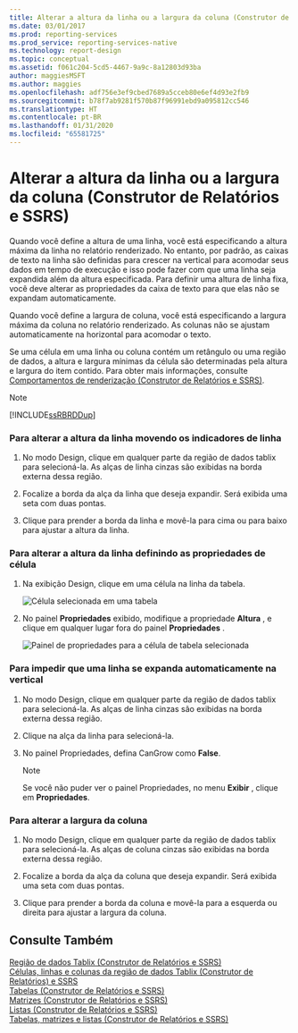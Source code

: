 ```yaml
---
title: Alterar a altura da linha ou a largura da coluna (Construtor de Relatórios e SSRS) | Microsoft Docs
ms.date: 03/01/2017
ms.prod: reporting-services
ms.prod_service: reporting-services-native
ms.technology: report-design
ms.topic: conceptual
ms.assetid: f061c204-5cd5-4467-9a9c-8a12803d93ba
author: maggiesMSFT
ms.author: maggies
ms.openlocfilehash: adf756e3ef9cbed7689a5cceb80e6ef4d93e2fb9
ms.sourcegitcommit: b78f7ab9281f570b87f96991ebd9a095812cc546
ms.translationtype: HT
ms.contentlocale: pt-BR
ms.lasthandoff: 01/31/2020
ms.locfileid: "65581725"
---
```

# <a name="change-row-height-or-column-width-report-builder-and-ssrs"></a>Alterar a altura da linha ou a largura da coluna (Construtor de Relatórios e SSRS)
  Quando você define a altura de uma linha, você está especificando a altura máxima da linha no relatório renderizado. No entanto, por padrão, as caixas de texto na linha são definidas para crescer na vertical para acomodar seus dados em tempo de execução e isso pode fazer com que uma linha seja expandida além da altura especificada. Para definir uma altura de linha fixa, você deve alterar as propriedades da caixa de texto para que elas não se expandam automaticamente.  
  
 Quando você define a largura de coluna, você está especificando a largura máxima da coluna no relatório renderizado. As colunas não se ajustam automaticamente na horizontal para acomodar o texto.  
  
 Se uma célula em uma linha ou coluna contém um retângulo ou uma região de dados, a altura e largura mínimas da célula são determinadas pela altura e largura do item contido. Para obter mais informações, consulte [Comportamentos de renderização &#40;Construtor de Relatórios e SSRS&#41;](../../reporting-services/report-design/rendering-behaviors-report-builder-and-ssrs.md).  
  
> [!NOTE]  
>  [!INCLUDE[ssRBRDDup](../../includes/ssrbrddup-md.md)]  
  
### <a name="to-change-row-height-by-moving-row-handles"></a>Para alterar a altura da linha movendo os indicadores de linha  
  
1.  No modo Design, clique em qualquer parte da região de dados tablix para selecioná-la. As alças de linha cinzas são exibidas na borda externa dessa região.  
  
2.  Focalize a borda da alça da linha que deseja expandir. Será exibida uma seta com duas pontas.  
  
3.  Clique para prender a borda da linha e movê-la para cima ou para baixo para ajustar a altura da linha.  
  
### <a name="to-change-row-height-by-setting-cell-properties"></a>Para alterar a altura da linha definindo as propriedades de célula  
  
1.  Na exibição Design, clique em uma célula na linha da tabela.  
  
     ![Célula selecionada em uma tabela](../../reporting-services/report-design/media/table-selectcell.png "Célula selecionada em uma tabela")  
  
2.  No painel **Propriedades** exibido, modifique a propriedade **Altura** , e clique em qualquer lugar fora do painel **Propriedades** .  
  
     ![Painel de propriedades para a célula de tabela selecionada](../../reporting-services/report-design/media/cell-propertiespane.png "Painel de propriedades para a célula de tabela selecionada")  
  
### <a name="to-prevent-a-row-from-automatically-expanding-vertically"></a>Para impedir que uma linha se expanda automaticamente na vertical  
  
1.  No modo Design, clique em qualquer parte da região de dados tablix para selecioná-la. As alças de linha cinzas são exibidas na borda externa dessa região.  
  
2.  Clique na alça da linha para selecioná-la.  
  
3.  No painel Propriedades, defina CanGrow como **False**.  
  
    > [!NOTE]  
    >  Se você não puder ver o painel Propriedades, no menu **Exibir** , clique em **Propriedades**.  
  
### <a name="to-change-column-width"></a>Para alterar a largura da coluna  
  
1.  No modo Design, clique em qualquer parte da região de dados tablix para selecioná-la. As alças de coluna cinzas são exibidas na borda externa dessa região.  
  
2.  Focalize a borda da alça da coluna que deseja expandir. Será exibida uma seta com duas pontas.  
  
3.  Clique para prender a borda da coluna e movê-la para a esquerda ou direita para ajustar a largura da coluna.  
  
## <a name="see-also"></a>Consulte Também  
 [Região de dados Tablix (Construtor de Relatórios e SSRS)](tablix-data-region-report-builder-and-ssrs.md)   
 [Células, linhas e colunas da região de dados Tablix (Construtor de Relatórios) e SSRS](tablix-data-region-cells-rows-and-columns-report-builder-and-ssrs.md)   
 [Tabelas (Construtor de Relatórios e SSRS)](../../reporting-services/report-design/tables-report-builder-and-ssrs.md)   
 [Matrizes (Construtor de Relatórios e SSRS)](create-a-matrix-report-builder-and-ssrs.md)   
 [Listas (Construtor de Relatórios e SSRS)](create-invoices-and-forms-with-lists-report-builder-and-ssrs.md)   
 [Tabelas, matrizes e listas (Construtor de Relatórios e SSRS)](../../reporting-services/report-design/tables-matrices-and-lists-report-builder-and-ssrs.md)  
  
  
